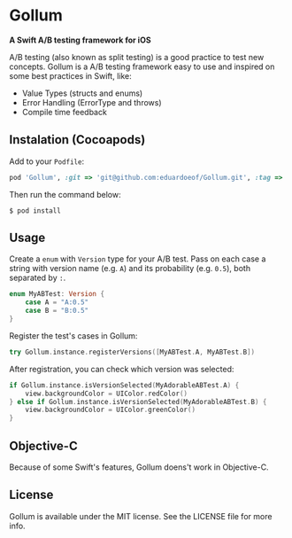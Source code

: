 # Gollum
**A Swift A/B testing framework for iOS**

A/B testing (also known as split testing) is a good practice to test new concepts. Gollum is a A/B testing framework easy to use and inspired on some best practices in Swift, like:
* Value Types (structs and enums)
* Error Handling (ErrorType and throws)
* Compile time feedback

## Instalation (Cocoapods)
Add to your `Podfile`:
```rb
pod 'Gollum', :git => 'git@github.com:eduardoeof/Gollum.git', :tag => '0.1.0'
```
Then run the command below:
```
$ pod install
```
## Usage
Create a `enum` with `Version` type for your A/B test. Pass on each case a string with version name (e.g. `A`) and its probability (e.g. `0.5`), both separated by `:`.
```swift
enum MyABTest: Version {
    case A = "A:0.5"
    case B = "B:0.5"
}
```
Register the test's cases in Gollum:
```swift
try Gollum.instance.registerVersions([MyABTest.A, MyABTest.B])
```
After registration, you can check which version was selected:
```swift
if Gollum.instance.isVersionSelected(MyAdorableABTest.A) {
    view.backgroundColor = UIColor.redColor()
} else if Gollum.instance.isVersionSelected(MyAdorableABTest.B) {
    view.backgroundColor = UIColor.greenColor()
}
```
## Objective-C
Because of some Swift's features, Gollum doens't work in Objective-C.

## License
Gollum is available under the MIT license. See the LICENSE file for more info.
